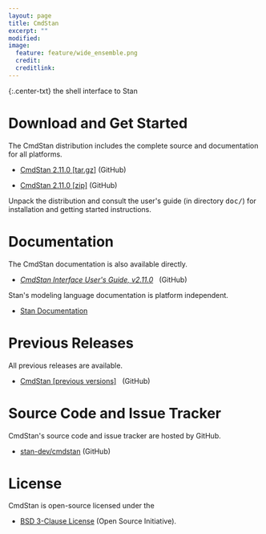 ```yaml
---
layout: page
title: CmdStan
excerpt: ""
modified:
image:
  feature: feature/wide_ensemble.png
  credit:
  creditlink:
---
```


{:.center-txt}
the shell interface to Stan


# Download and Get Started

The CmdStan distribution includes the complete source and
documentation for all platforms.

* [CmdStan 2.11.0 [tar.gz]](https://github.com/stan-dev/cmdstan/releases/download/v2.11.0/cmdstan-2.11.0.tar.gz)
  <span class="note">(GitHub)</span>

* [CmdStan 2.11.0 [zip]](https://github.com/stan-dev/cmdstan/releases/download/v2.11.0/cmdstan-2.11.0.zip)
   <span class="note">(GitHub)</span>

Unpack the distribution and consult the user's guide <span class="note">(in directory
<tt>doc/</tt>)</span> for installation and getting started instructions.



# Documentation

The CmdStan documentation is also available directly.

* <p>
  <a href="https://github.com/stan-dev/cmdstan/releases/download/v2.11.0/cmdstan-guide-2.11.0.pdf"><i>CmdStan
    Interface User's Guide, v2.11.0</i></a>
  &nbsp; <span class="note">(GitHub)</span>
  </p>


Stan's modeling language documentation is platform independent.

* <p>
  <a href="/documentation/">Stan Documentation</a>
  </p>


# Previous Releases

All previous releases are available.

* <p>
  <a href="https://github.com/stan-dev/cmdstan/releases">CmdStan [previous
    versions]</a>
  &nbsp; <span class="note">(GitHub)</span>
  </p>


# Source Code and Issue Tracker

CmdStan's source code and issue tracker are hosted by GitHub.

* <p>
  <a href="https://github.com/stan-dev/cmdstan">stan-dev/cmdstan</a>
  <span class="note">(GitHub)</span>
  </p>


# License

CmdStan is open-source licensed under the 

* <p>
  <a href="https://opensource.org/licenses/BSD-3-Clause">BSD 3-Clause License</a>
  <span class="note">(Open Source Initiative)</span>.
  </p>



